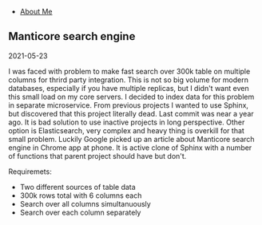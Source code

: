 * [About Me](aboutme.html)

## Manticore search engine
2021-05-23

I was faced with problem to make fast search over 300k table on multiple columns for thrird party integration. This is not so big volume for modern databases, especially if you have multiple replicas, but I didn't want even this small load on my core servers. I decided to index data for this problem in separate microservice. From previous projects I wanted to use Sphinx, but discovered that this project literally dead. Last commit was near a year ago. It is bad solution to use inactive projects in long perspective. Other option is Elasticsearch, very complex and heavy thing is overkill for that small problem. Luckily Google picked up an article about Manticore search engine in Chrome app at phone. It is active clone of Sphinx with a number of functions that parent project should have but don't.

Requiremets:
* Two different sources of table data
* 300k rows total with 6 columns each
* Search over all columns simultanuously
* Search over each column separately


